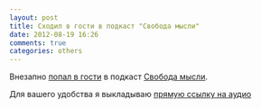 ```yaml
---
layout: post
title: Сходил в гости в подкаст "Свобода мысли"
date: 2012-08-19 16:26
comments: true
categories: others
---
```


Внезапно [попал в гости](http://www.russianskyteam.ru/forums/showthread.php?t=3891) в подкаст [Свобода мысли](http://www.russianskyteam.ru/).

Для вашего удобства я выкладываю [прямую ссылку на аудио](http://www.airsimmer.org/simoman/svoboda_08_19_2012.mp3)

<audio src="http://www.airsimmer.org/simoman/svoboda_08_19_2012.mp3" preload="none">
